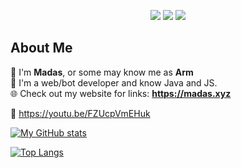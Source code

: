 <p align="center">
  <img src="https://komarev.com/ghpvc/?username=Madasish&color=ff88b5"> 
  <img src="https://img.shields.io/badge/Age-15-ff88b5"> <img src="https://dcbadge.vercel.app/api/shield/704011737900253315?style=flat&theme=discord">
</p>

## About Me
🌸 I'm **Madas**, or some may know me as **Arm**  
🤖 I'm a web/bot developer and know Java and JS.  
🌐 Check out my website for links: **https://madas.xyz**  

🦆 https://youtu.be/FZUcpVmEHuk  

<!---
## My Discord

[![Discord Presence](https://lanyard-profile-readme.vercel.app/api/704011737900253315)](https://discord.com/users/704011737900253315)

## My Github stats
-->

[![My GitHub stats](https://github-readme-stats.vercel.app/api?username=Madasish&theme=dracula)](https://github.com/Madasish/)

[![Top Langs](https://github-readme-stats.vercel.app/api/top-langs/?username=Madasish&theme=dracula&layout=compact)](https://github.com/Madasish/)
